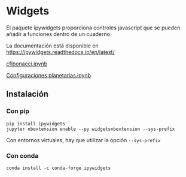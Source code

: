 # Widgets

El paquete ipywidgets proporciona controles javascript que se pueden
añadir a funciones dentro de un cuaderno.

La documentación está disponible en https://ipywidgets.readthedocs.io/en/latest/


[cfibonacci.ipynb](cfibonacci.ipynb)

[Configuraciones planetarias.ipynb](Configuraciones%20planetarias.ipynb)


## Instalación

### Con pip

```
pip install ipywidgets
jupyter nbextension enable --py widgetsnbextension --sys-prefix
```

Con entornos virtuales, hay que utilizar la opción `--sys-prefix`


### Con conda

```
conda install -c conda-forge ipywidgets
```

